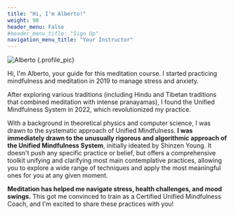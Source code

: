 ```yaml
---
title: "Hi, I'm Alberto!"
weight: 98
header_menu: False
#header_menu_title: "Sign Up"
navigation_menu_title: "Your Instructor"
---
```

![Alberto](/images/image_profile_small.jpg)
{.profile_pic}

Hi, I'm Alberto, your guide for this meditation course. I started practicing mindfulness and meditation in 2019 to manage stress and anxiety. 

After exploring various traditions (including Hindu and Tibetan traditions that combined meditation with intense pranayamas), I found the Unified Mindfulness System in 2022, which revolutionized my practice.

With a background in theoretical physics and computer science, I was drawn to the systematic approach of Unified Mindfulness. **I was immediately drawn to the unusually rigorous and algorithmic approach of the Unified Mindfulness System**, initially ideated by Shinzen Young. It doesn't push any specific practice or belief, but offers a comprehensive toolkit unifying and clarifying most main contemplative practices, allowing you to explore a wide range of techniques and apply the most meaningful ones for you at any given moment.

**Meditation has helped me navigate stress, health challenges, and mood swings.** This got me convinced to train as a Certified Unified Mindfulness Coach, and I'm excited to share these practices with you!

[//]: # (Hi, I'm Alberto and will be the instructor for this course. **I began practicing mindfulness and meditation in 2019 initially to manage chronic stress and anxiety.** )

[//]: # ()
[//]: # (After one to two years of inconsistent practice, I delved deeper into Shamatha concentration practices and **explored Hindu and Tibetan traditions that combined meditation with intense pranayamas**. These practices gradually helped me better handle daily stress.)

[//]: # ()
[//]: # (However, **it wasn't until I discovered the Unified Mindfulness System at the end of 2022 that my meditation practice became much more consistent and enjoyable**. I quickly began seeing real benefits and more profound changes in my life.)

[//]: # ()
[//]: # (With a background in theoretical physics and computer science, **I was immediately drawn to the unusually rigorous and algorithmic approach of the Unified Mindfulness System**, initially ideated by Shinzen Young. What I particularly liked was that this system didn't promote a specific meditation practice or belief, but offered instead a comprehensive set of tools unifying and clarifying most main contemplative practices, allowing you to explore a wide range of techniques/traditions and apply the most meaningful ones for you at any given moment, whenever needed.)

[//]: # ()
[//]: # (**Mindfulness** and meditation have **helped me handle chronic stress and various health challenges**. They have significantly **boosted my resilience to life's challenges** and are currently aiding me in managing anxiety and mild bipolar mood swings, while enhancing my moment-to-moment awareness, positivity, and overall well-being.)

[//]: # ()
[//]: # (Inspired by this journey, I felt motivated to **train as a Certified Unified Mindfulness Coach** to learn how to more skillfully guide others in their mindfulness practices.)

[//]: # (![Sign-up]&#40;/images/sign-up.jpg&#41;)

[//]: # (- **Your instructor**: Alberto Bailoni &#40;Certified Unified Mindfulness Coach by the time the course will start&#41;)


[//]: # (<div class="form-container">)

[//]: # (<form action="https://formspree.io/f/YOUR_FORMSPREE_ENDPOINT" method="post" id="registration-form">)

[//]: # (<label for="name">Name:</label>)

[//]: # (<input type="text" id="name" name="name" required>)

[//]: # (                )
[//]: # (<label for="email">Email:</label>)

[//]: # (<input type="email" id="email" name="email" required>)

[//]: # ()
[//]: # (<label for="location">Location:</label>)

[//]: # (<input type="text" id="location" name="location" required>)

[//]: # ()
[//]: # (<div class="g-recaptcha" data-sitekey="YOUR_SITE_KEY"></div>)

[//]: # ()
[//]: # (<input type="submit" value="Submit">)

[//]: # (</form>)

[//]: # (</div>)

[//]: # ()
[//]: # (<script src="https://www.google.com/recaptcha/api.js" async defer></script>)

[//]: # (<script>)

[//]: # (        document.querySelector&#40;'#registration-form'&#41;.addEventListener&#40;'submit', function &#40;e&#41; {)

[//]: # (            var captcha = document.getElementById&#40;'captcha'&#41;.value;)

[//]: # (            if &#40;captcha !== '7'&#41; {)

[//]: # (                e.preventDefault&#40;&#41;;)

[//]: # (                alert&#40;'CAPTCHA validation failed!'&#41;;)

[//]: # (            })

[//]: # (        }&#41;;)

[//]: # (</script>)
